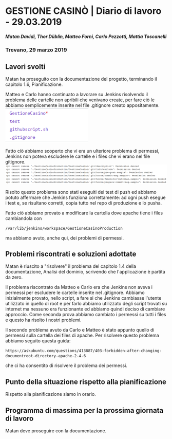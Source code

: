 # GESTIONE CASINÒ | Diario di lavoro - 29.03.2019
##### Matan Davidi, Thor Düblin, Matteo Forni, Carlo Pezzotti, Mattia Toscanelli
### Trevano, 29 marzo 2019

## Lavori svolti
Matan ha proseguito con la documentazione del progetto, terminando il capitolo 1.6, Pianificazione.

Matteo e Carlo hanno continuato a lavorare su Jenkins risolvendo il problema delle cartelle non apribili che venivano create, per fare ciò le abbiamo semplicemente inserite nel file .gitignore creato appositamente.
![.gitignore file](../media/Gitignore.png)

Fatto ciò abbiamo scoperto che vi era un ulteriore problema di permessi, Jenkins non poteva escludere le cartelle e i files che vi erano nel file gitignore.
![Error cp](../media/JenkinsCpError.png)

Risolto questo problema sono stati eseguiti dei test di push ed abbiamo potuto affermare che Jenkins funziona correttamente: ad ogni push esegue i test e, se risultano corretti, copia tutto nel repo di produzione e lo pusha.

Fatto ciò abbiamo provato a modificare la cartella dove apache tiene i files cambiandola con
```
/var/lib/jenkins/workspace/GestioneCasinoProduction
```
ma abbiamo avuto, anche qui, dei problemi di permessi.

##  Problemi riscontrati e soluzioni adottate
Matan è riuscito a "risolvere" il problema del capitolo 1.4 della documentazione, Analisi del dominio, scrivendo che l'applicazione è partita da zero.

Il problema riscontrato da Matteo e Carlo era che Jenkins non aveva i permessi per escludere le cartelle inserite nel .gitignore. Abbiamo inizialmente provato, nello script, a fare si che Jenkins cambiasse l'utente utilizzato in quello di root e per farlo abbiamo utilizzato degli script trovati su internet ma nessuno era funzionante ed abbiamo quindi deciso di cambiare approccio. Come seconda prova abbiamo cambiato i permessi su tutti i files e questo ha risolto i nostri problemi.

Il secondo problema avuto da Carlo e Matteo è stato appunto quello di permessi sulla cartella dei files di apache. Per risolvere questo problema abbiamo seguito questa guida:
```
https://askubuntu.com/questions/413887/403-forbidden-after-changing-documentroot-directory-apache-2-4-6
```
che ci ha consentito di risolvere il problema dei permessi.

##  Punto della situazione rispetto alla pianificazione
Rispetto alla pianificazione siamo in orario.

## Programma di massima per la prossima giornata di lavoro
Matan deve proseguire con la documentazione.
